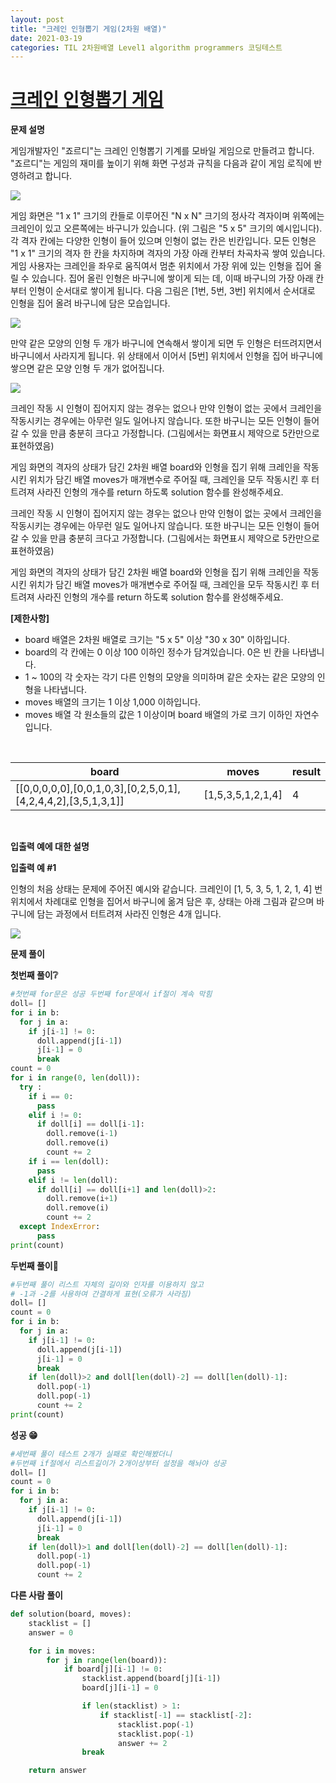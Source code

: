 ```yaml
---
layout: post
title: "크레인 인형뽑기 게임(2차원 배열)"
date: 2021-03-19
categories: TIL 2차원배열 Level1 algorithm programmers 코딩테스트
---
```


# [크레인 인형뽑기 게임](https://programmers.co.kr/learn/courses/30/lessons/64061)

**문제 설명**

게임개발자인 "죠르디"는 크레인 인형뽑기 기계를 모바일 게임으로 만들려고 합니다.
"죠르디"는 게임의 재미를 높이기 위해 화면 구성과 규칙을 다음과 같이 게임 로직에 반영하려고 합니다.

![](https://images.velog.io/images/action2thefuture/post/d0a21a47-4f54-465f-ae59-dd410a5bbdb3/1.png)

게임 화면은 "1 x 1" 크기의 칸들로 이루어진 "N x N" 크기의 정사각 격자이며 위쪽에는 크레인이 있고 오른쪽에는 바구니가 있습니다. (위 그림은 "5 x 5" 크기의 예시입니다). 각 격자 칸에는 다양한 인형이 들어 있으며 인형이 없는 칸은 빈칸입니다. 모든 인형은 "1 x 1" 크기의 격자 한 칸을 차지하며 격자의 가장 아래 칸부터 차곡차곡 쌓여 있습니다. 게임 사용자는 크레인을 좌우로 움직여서 멈춘 위치에서 가장 위에 있는 인형을 집어 올릴 수 있습니다. 집어 올린 인형은 바구니에 쌓이게 되는 데, 이때 바구니의 가장 아래 칸부터 인형이 순서대로 쌓이게 됩니다. 다음 그림은 [1번, 5번, 3번] 위치에서 순서대로 인형을 집어 올려 바구니에 담은 모습입니다.

![](https://images.velog.io/images/action2thefuture/post/3471018a-cc17-42d5-98ad-6eb5992bfabb/2.png)

만약 같은 모양의 인형 두 개가 바구니에 연속해서 쌓이게 되면 두 인형은 터뜨려지면서 바구니에서 사라지게 됩니다. 위 상태에서 이어서 [5번] 위치에서 인형을 집어 바구니에 쌓으면 같은 모양 인형 두 개가 없어집니다.

![](https://images.velog.io/images/action2thefuture/post/eac01ccc-db03-4de4-8496-81f1c9ff9868/3.gif)

크레인 작동 시 인형이 집어지지 않는 경우는 없으나 만약 인형이 없는 곳에서 크레인을 작동시키는 경우에는 아무런 일도 일어나지 않습니다. 또한 바구니는 모든 인형이 들어갈 수 있을 만큼 충분히 크다고 가정합니다. (그림에서는 화면표시 제약으로 5칸만으로 표현하였음)

게임 화면의 격자의 상태가 담긴 2차원 배열 board와 인형을 집기 위해 크레인을 작동시킨 위치가 담긴 배열 moves가 매개변수로 주어질 때, 크레인을 모두 작동시킨 후 터트려져 사라진 인형의 개수를 return 하도록 solution 함수를 완성해주세요.

크레인 작동 시 인형이 집어지지 않는 경우는 없으나 만약 인형이 없는 곳에서 크레인을 작동시키는 경우에는 아무런 일도 일어나지 않습니다. 또한 바구니는 모든 인형이 들어갈 수 있을 만큼 충분히 크다고 가정합니다. (그림에서는 화면표시 제약으로 5칸만으로 표현하였음)

게임 화면의 격자의 상태가 담긴 2차원 배열 board와 인형을 집기 위해 크레인을 작동시킨 위치가 담긴 배열 moves가 매개변수로 주어질 때, 크레인을 모두 작동시킨 후 터트려져 사라진 인형의 개수를 return 하도록 solution 함수를 완성해주세요.

**[제한사항]**

- board 배열은 2차원 배열로 크기는 "5 x 5" 이상 "30 x 30" 이하입니다.
- board의 각 칸에는 0 이상 100 이하인 정수가 담겨있습니다.
  0은 빈 칸을 나타냅니다.
- 1 ~ 100의 각 숫자는 각기 다른 인형의 모양을 의미하며 같은 숫자는 같은 모양의 인형을 나타냅니다.
- moves 배열의 크기는 1 이상 1,000 이하입니다.
- moves 배열 각 원소들의 값은 1 이상이며 board 배열의 가로 크기 이하인 자연수입니다.

<br>

| board                                                         | moves             | result |
| ------------------------------------------------------------- | ----------------- | ------ |
| [[0,0,0,0,0],[0,0,1,0,3],[0,2,5,0,1],[4,2,4,4,2],[3,5,1,3,1]] | [1,5,3,5,1,2,1,4] | 4      |

<br>

**입출력 예에 대한 설명**

**입출력 예 #1**

인형의 처음 상태는 문제에 주어진 예시와 같습니다. 크레인이 [1, 5, 3, 5, 1, 2, 1, 4] 번 위치에서 차례대로 인형을 집어서 바구니에 옮겨 담은 후, 상태는 아래 그림과 같으며 바구니에 담는 과정에서 터트려져 사라진 인형은 4개 입니다.

![](https://images.velog.io/images/action2thefuture/post/7cdf0f24-9521-4207-8650-4207e84a174f/4.jpg)

**문제 풀이**

**첫번째 풀이❔**

```python
#첫번째 for문은 성공 두번째 for문에서 if절이 계속 막힘
doll= []
for i in b:
  for j in a:
    if j[i-1] != 0:
      doll.append(j[i-1])
      j[i-1] = 0
      break
count = 0
for i in range(0, len(doll)):
  try :
    if i == 0:
      pass
    elif i != 0:
      if doll[i] == doll[i-1]:
        doll.remove(i-1)
        doll.remove(i)
        count += 2
    if i == len(doll):
      pass
    elif i != len(doll):
      if doll[i] == doll[i+1] and len(doll)>2:
        doll.remove(i+1)
        doll.remove(i)
        count += 2
  except IndexError:
      pass
print(count)
```

**두번째 풀이🥴**

```python
#두번째 풀이 리스트 자체의 길이와 인자를 이용하지 않고
# -1과 -2를 사용하여 간결하게 표현(오류가 사라짐)
doll= []
count = 0
for i in b:
  for j in a:
    if j[i-1] != 0:
      doll.append(j[i-1])
      j[i-1] = 0
      break
    if len(doll)>2 and doll[len(doll)-2] == doll[len(doll)-1]:
      doll.pop(-1)
      doll.pop(-1)
      count += 2
print(count)
```

**성공 😁**

```python
#세번째 풀이 테스트 2개가 실패로 확인해봤더니
#두번째 if절에서 리스트길이가 2개이상부터 설정을 해놔야 성공
doll= []
count = 0
for i in b:
  for j in a:
    if j[i-1] != 0:
      doll.append(j[i-1])
      j[i-1] = 0
      break
    if len(doll)>1 and doll[len(doll)-2] == doll[len(doll)-1]:
      doll.pop(-1)
      doll.pop(-1)
      count += 2
```

**다른 사람 풀이**

```python
def solution(board, moves):
    stacklist = []
    answer = 0

    for i in moves:
        for j in range(len(board)):
            if board[j][i-1] != 0:
                stacklist.append(board[j][i-1])
                board[j][i-1] = 0

                if len(stacklist) > 1:
                    if stacklist[-1] == stacklist[-2]:
                        stacklist.pop(-1)
                        stacklist.pop(-1)
                        answer += 2
                break

    return answer
```
